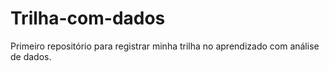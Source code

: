 # Trilha-com-dados
Primeiro repositório para registrar minha trilha no aprendizado com análise de dados.
